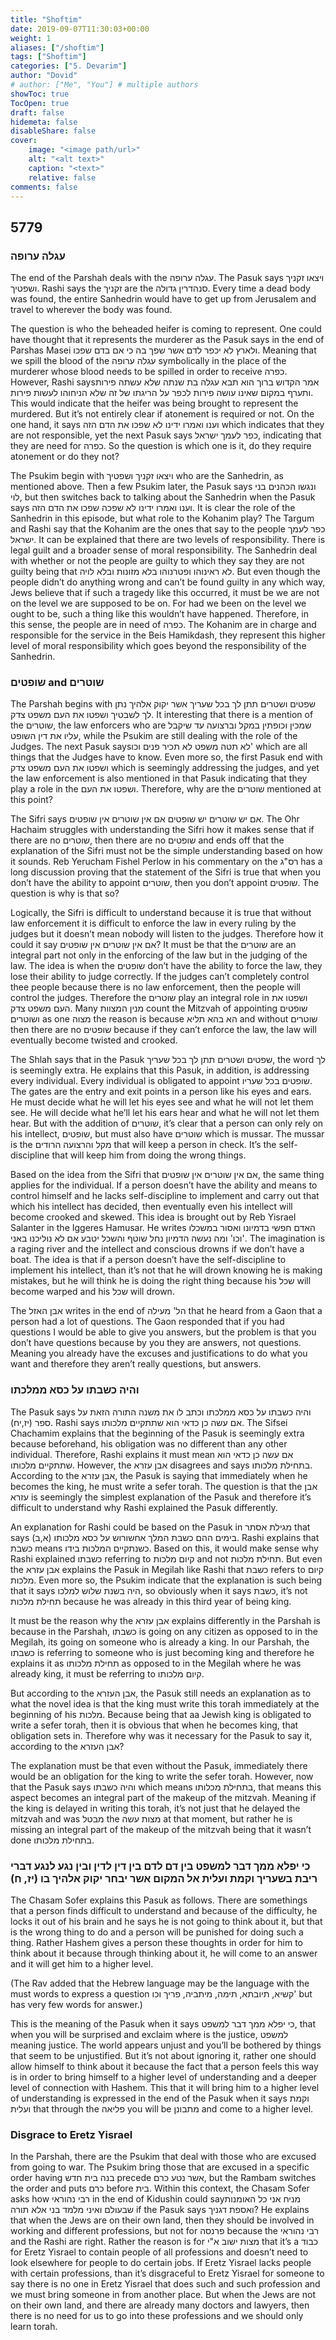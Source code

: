 ```yaml
---
title: "Shoftim"
date: 2019-09-07T11:30:03+00:00
weight: 1
aliases: ["/shoftim"]
tags: ["Shoftim"]
categories: ["5. Devarim"]
author: "Dovid"
# author: ["Me", "You"] # multiple authors
showToc: true
TocOpen: true
draft: false
hidemeta: false
disableShare: false
cover:
    image: "<image path/url>"
    alt: "<alt text>"
    caption: "<text>"
    relative: false
comments: false
---
```

 ## 5779
 ### עגלה ערופה
The end of the Parshah deals with the עגלה ערופה. The Pasuk says ויצאו זקניך ושפטיך. Rashi says the זקניך are the סנהדרין גדולה. Every time a dead body was found, the entire Sanhedrin would have to get up from Jerusalem and travel to wherever the body was found.

The question is who the beheaded heifer is coming to represent. One could have thought that it represents the murderer as the Pasuk says in the end of Parshas Masei ולארץ לא יכפר לדם אשר שפך בה כי אם בדם שפכו. Meaning that we spill the blood of the עגלה ערופה symbolically in the place of the murderer whose blood needs to be spilled in order to receive כפרה. However, Rashi saysאמר הקדוש ברוך הוא תבא עגלה בת שנתה שלא עשתה פירות ותערף במקום שאינו עושה פירות לכפר על הריגתו של זה שלא הניחוהו לעשות פירות. This would indicate that the heifer was being brought to represent the murdered. But it’s not entirely clear if atonement is required or not. On the one hand, it says וענו ואמרו ידינו לא שפכו את הדם הזה which indicates that they are not responsible, yet the next Pasuk says כפר לעמך ישראל, indicating that they are need for כפרה. So the question is which one is it, do they require atonement or do they not?

The Psukim begin with ויצאו זקניך ושפטיך who are the Sanhedrin, as mentioned above. Then a few Psukim later, the Pasuk says ונגשו הכהנים בני לוי, but then switches back to talking about the Sanhedrin when the Pasuk says וענו ואמרו ידינו לא שפכה שפכו את הדם הזה. It is clear the role of the Sanhedrin in this episode, but what role to the Kohanim play? The Targum and Rashi say that the Kohanim are the ones that say to the people כפר לעמך ישראל. It can be explained that there are two levels of responsibility. There is legal guilt and a broader sense of moral responsibility. The Sanhedrin deal with whether or not the people are guilty to which they say they are not guilty being that לא ראינוהו ופטרנוהו בלא מזונות ובלא לויה. But even though the people didn’t do anything wrong and can’t be found guilty in any which way, Jews believe that if such a tragedy like this occurred, it must be we are not on the level we are supposed to be on. For had we been on the level we ought to be, such a thing like this wouldn’t have happened. Therefore, in this sense, the people are in need of כפרה. The Kohanim are in charge and responsible for the service in the Beis Hamikdash, they represent this higher level of moral responsibility which goes beyond the responsibility of the Sanhedrin.
 ### שופטים and שוטרים
The Parshah begins with שפטים ושטרים תתן לך בכל שעריך אשר יקוק אלהיך נתן לך לשבטיך ושפטו את העם משפט צדק. It interesting that there is a mention of the שוטרים, the law enforcers who are שמכין וכופתין במקל וברצועה עד שיקבל עליו את דין השופט, while the Psukim are still dealing with the role of the Judges. The next Pasuk saysלא תטה משפט לא תכיר פנים וכו' which are all things that the Judges have to know. Even more so, the first Pasuk end with ושפטו את העם משפט צדק which is seemingly addressing the judges, and yet the law enforcement is also mentioned in that Pasuk indicating that they play a role in the ושפטו את העם. Therefore, why are the שוטרים mentioned at this point?

The Sifri says אם יש שוטרים יש שופטים אם אין שוטרים אין שופטים. The Ohr Hachaim struggles with understanding the Sifri how it makes sense that if there are no שוטרים, then there are no שופטים and ends off that the explanation of the Sifri must not be the simple understanding based on how it sounds. Reb Yerucham Fishel Perlow in his commentary on the רס"ג has a long discussion proving that the statement of the Sifri is true that when you don’t have the ability to appoint שוטרים, then you don’t appoint שופטים. The question is why is that so?

Logically, the Sifri is difficult to understand because it is true that without law enforcement it is difficult to enforce the law in every ruling by the judges but it doesn’t mean nobody will listen to the judges. Therefore how it could it say אם אין שוטרים אין שופטים? It must be that the שוטרים are an integral part not only in the enforcing of the law but in the judging of the law. The idea is when the שופטים don’t have the ability to force the law, they lose their ability to judge correctly. If the judges can’t completely control thee people because there is no law enforcement, then the people will control the judges. Therefore the שוטרים play an integral role in ושפטו את העם משפט צדק. Many מנין המצוות count the Mitzvah of appointing שופטים ושוטרים as one מצוה the reason is because הא בהא תליא and without שוטרים then there are no שופטים because if they can’t enforce the law, the law will eventually become twisted and crooked.

The Shlah says that in the Pasuk שפטים ושטרים תתן לך בכל שעריך, the word לך is seemingly extra. He explains that this Pasuk, in addition, is addressing every individual. Every individual is obligated to appoint שופטים בכל שעריו. The gates are the entry and exit points in a person like his eyes and ears. He must decide what he will let his eyes see and what he will not let them see. He will decide what he’ll let his ears hear and what he will not let them hear. But with the addition of שוטרים, it’s clear that a person can only rely on his intellect, שופטים, but must also have שוטרים which is mussar. The mussar is the מקל והרצועה הרודים that will keep a person in check. It’s the self-discipline that will keep him from doing the wrong things.

Based on the idea from the Sifri that אם אין שוטרים אין שופטים, the same thing applies for the individual. If a person doesn’t have the ability and means to control himself and he lacks self-discipline to implement and carry out that which his intellect has decided, then eventually even his intellect will become crooked and skewed. This idea is brought out by Reb Yisrael Salanter in the Iggeres Hamusar. He writes האדם חפשי בדמיונו ואסור במשכלו וכו' ומה נעשה הדמיון נחל שוטף והשכל יטבע אם לא נוליכנו באני'. The imagination is a raging river and the intellect and conscious drowns if we don’t have a boat. The idea is that if a person doesn’t have the self-discipline to implement his intellect, than it’s not that he will drown knowing he is making mistakes, but he will think he is doing the right thing because his שכל will become warped and his שכל will drown.

The אבן האזל writes in the end of הל' מעילה that he heard from a Gaon that a person had a lot of questions. The Gaon responded that if you had questions I would be able to give you answers, but the problem is that you don’t have questions because by you they are answers, not questions. Meaning you already have the excuses and justifications to do what you want and therefore they aren’t really questions, but answers.
 ### והיה כשבתו על כסא ממלכתו
The Pasuk says והיה כשבתו על כסא ממלכתו וכתב לו את משנה התורה הזאת על ספר (יז,יח). Rashi says אם עשה כן כדאי הוא שתתקיים מלכותו. The Sifsei Chachamim explains that the beginning of the Pasuk is seemingly extra because beforehand, his obligation was no different than any other individual. Therefore, Rashi explains it must mean אם עשה כן כדאי הוא שתתקיים מלכותו. However, the אבן עזרא disagrees and says בתחילת מלכותו. According to the אבן עזרא, the Pasuk is saying that immediately when he becomes the king, he must write a sefer torah. The question is that the אבן עזרא is seemingly the simplest explanation of the Pasuk and therefore it’s difficult to understand why Rashi explained the Pasuk differently.

An explanation for Rashi could be based on the Pasuk in מגילת אסתר that says בימים ההם כשבת המלך אחשורוש על כסא מלכותו (א,ב). Rashi explains that כשבת means כשנתקיים המלכות בידו. Based on this, it would make sense why Rashi explained כשבתו referring to קיום מלכות and not תחילת מלכות. But even the אבן עזרא explains the Pasuk in Megilah like Rashi that כשבת refers to קיום מלכות. Even more so, the Psukim indicate that the explanation is such being that it says היה בשנת שלוש למלכו, so obviously when it says כשבת, it’s not תחילת מלכות because he was already in this third year of being king.

It must be the reason why the אבן עזרא explains differently in the Parshah is because in the Parshah, כשבתו is going on any citizen as opposed to in the Megilah, its going on someone who is already a king. In our Parshah, the כשבתו is referring to someone who is just becoming king and therefore he explains it as תחילת מלכותו as opposed to in the Megilah where he was already king, it must be referring to קיום מלכותו.

But according to the אבן העזרא, the Pasuk still needs an explanation as to what the novel idea is that the king must write this torah immediately at the beginning of his מלכות. Because being that aa Jewish king is obligated to write a sefer torah, then it is obvious that when he becomes king, that obligation sets in. Therefore why was it necessary for the Pasuk to say it, according to the אבן העזרא?

The explanation must be that even without the Pasuk, immediately there would be an obligation for the king to write the sefer torah. However, now that the Pasuk says והיה כשבתו which means בתחילת מכלותו, that means this aspect becomes an integral part of the makeup of the mitzvah. Meaning if the king is delayed in writing this torah, it’s not just that he delayed the mitzvah and was מבטל the מצות עשה at that moment, but rather he is missing an integral part of the makeup of the mitzvah being that it wasn’t done בתחילת מלכותו.
 ### כי יפלא ממך דבר למשפט בין דם לדם בין דין לדין ובין נגע לנגע דברי ריבת בשעריך וקמת ועלית אל המקום אשר יבחר יקוק אלהיך בו (יז, ח)
The Chasam Sofer explains this Pasuk as follows. There are somethings that a person finds difficult to understand and because of the difficulty, he locks it out of his brain and he says he is not going to think about it, but that is the wrong thing to do and a person will be punished for doing such a thing. Rather Hashem gives a person these thoughts in order for him to think about it because through thinking about it, he will come to an answer and it will get him to a higher level.

(The Rav added that the Hebrew language may be the language with the must words to express a question קשיא, תיובתא, תימה, מיתביה, פריך וכו' but has very few words for answer.)

This is the meaning of the Pasuk when it says כי יפלא ממך דבר למשפט, that when you will be surprised and exclaim where is the justice, למשפט meaning justice. The world appears unjust and you’ll be bothered by things that seem to be unjustified. But it’s not about ignoring it, rather one should allow himself to think about it because the fact that a person feels this way is in order to bring himself to a higher level of understanding and a deeper level of connection with Hashem. This that it will bring him to a higher level of understanding is expressed in the end of the Pasuk when it says וקמת ועלית that through the פליאה you will be מתבונן and come to a higher level.
 ### Disgrace to Eretz Yisrael
In the Parshah, there are the Psukim that deal with those who are excused from going to war. The Psukim bring those that are excused in a specific order having בנה בית חדש precede אשר נטע כרם, but the Rambam switches the order and puts כרם before בית. Within this context, the Chasam Sofer asks how רבי נהוראי in the end of Kidushin could sayמניח אני כל האומנות שבעולם ואיני מלמד בני אלא תורה if the Pasuk says ואספת דגניך? He explains that when the Jews are on their own land, then they should be involved in working and different professions, but not for פרנסה because the רבי נהוראי and the Rashi are right. Rather the reason is for מצות ישוב א"י that it’s a כבוד for Eretz Yisrael to contain people of all professions and doesn’t need to look elsewhere for people to do certain jobs. If Eretz Yisrael lacks people with certain professions, than it’s disgraceful to Eretz Yisrael for someone to say there is no one in Eretz Yisrael that does such and such profession and we must bring someone in from another place. But when the Jews are not on their own land, and there are already many doctors and lawyers, then there is no need for us to go into these professions and we should only learn torah.

